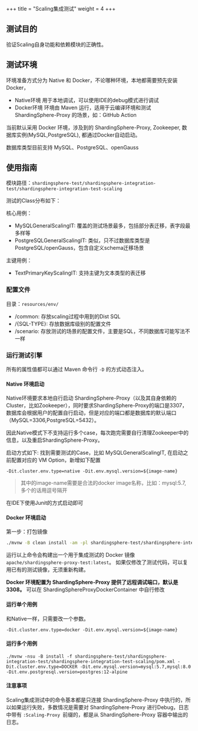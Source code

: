 +++
title = "Scaling集成测试"
weight = 4
+++

## 测试目的

验证Scaling自身功能和依赖模块的正确性。

## 测试环境

环境准备方式分为 Native 和 Docker，不论哪种环境，本地都需要预先安装Docker，

- Native环境 用于本地调试，可以使用IDE的debug模式进行调试
- Docker环境  环境由 Maven 运行，适用于云编译环境和测试 ShardingSphere-Proxy 的场景，如：GitHub Action

当前默认采用 Docker 环境，涉及到的 ShardingSphere-Proxy, Zookeeper, 数据库实例(MySQL,PostgreSQL), 都通过Docker自动启动。

数据库类型目前支持 MySQL、PostgreSQL、openGauss

## 使用指南

模块路径：`shardingsphere-test/shardingsphere-integration-test/shardingsphere-integration-test-scaling`

测试的Class分布如下：

核心用例：
- MySQLGeneralScalingIT: 覆盖的测试场景最多，包括部分表迁移，表字段最多样等
- PostgreSQLGeneralScalingIT: 类似，只不过数据库类型是 PostgreSQL/openGauss，包含自定义schema迁移场景

主键用例：

- TextPrimaryKeyScalingIT: 支持主键为文本类型的表迁移


### 配置文件

目录：`resources/env/`
- /common: 存放scaling过程中用到的Dist SQL
- /{SQL-TYPE}: 存放数据库级别的配置文件
- /scenario: 存放测试的场景的配置文件，主要是SQL，不同数据库可能写法不一样

### 运行测试引擎

所有的属性值都可以通过 Maven 命令行 `-D` 的方式动态注入。

#### Native 环境启动

Native环境要求本地自行启动 ShardingSphere-Proxy（以及其自身依赖的Cluster，比如Zookeeper），同时要求ShardingSphere-Proxy的端口是3307，数据库会根据用户的配置自行启动，但是对应的端口都是数据库的默认端口（MySQL=3306,PostgreSQL=5432）。

因此Native模式下不支持运行多个case，每次跑完需要自行清理Zookeeper中的信息，以及重启ShardingSphere-Proxy。

启动方式如下: 找到需要测试的Case，比如 MySQLGeneralScalingIT, 在启动之前配置对应的 VM Option，新增如下配置
```
-Dit.cluster.env.type=native -Dit.env.mysql.version=${image-name}
```
> 其中的image-name需要是合法的docker image名称，比如：mysql:5.7, 多个的话用逗号隔开

在IDE下使用Junit的方式启动即可

#### Docker 环境启动

第一步：打包镜像

```bash
./mvnw -B clean install -am -pl shardingsphere-test/shardingsphere-integration-test/shardingsphere-integration-test-scaling -Pit.env.docker -DskipTests
```

运行以上命令会构建出一个用于集成测试的 Docker 镜像 `apache/shardingsphere-proxy-test:latest`。
如果仅修改了测试代码，可以复用已有的测试镜像，无须重新构建。

**Docker 环境配置为 ShardingSphere-Proxy 提供了远程调试端口，默认是3308。**
可以在 ShardingSphereProxyDockerContainer 中自行修改

#### 运行单个用例

和Native一样，只需要改一个参数。

```
-Dit.cluster.env.type=docker -Dit.env.mysql.version=${image-name}
```

#### 运行多个用例

```shell
./mvnw -nsu -B install -f shardingsphere-test/shardingsphere-integration-test/shardingsphere-integration-test-scaling/pom.xml -Dit.cluster.env.type=DOCKER -Dit.env.mysql.version=mysql:5.7,mysql:8.0 -Dit.env.postgresql.version=postgres:12-alpine
```

#### 注意事项

Scaling集成测试中的命令基本都是只连接 ShardingSphere-Proxy 中执行的，所以如果运行失败，多数情况是需要对 ShardingSphere-Proxy 进行Debug，日志中带有 `:Scaling-Proxy `前缀的，都是从 ShardingSphere-Proxy 容器中输出的日志。
